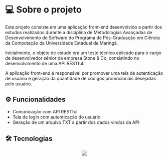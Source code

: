 # 💻 Sobre o projeto

Este projeto consiste em uma aplicação front-end desenvolvido a partir dos estudos realizados durante a disciplina de Metodologias Avançadas de Desenvolvimento de Software do Programa de Pós-Graduação em Ciência da Computação da Universidade Estadual de Maringá.

Inicialmente, o objeto de estudo era um teste técnico aplicado para o cargo de desenvolvedor sênior da empresa Stone & Co, consistindo no desenvolvimento de uma API RESTful.

A aplicação front-end é responsável por promover uma tela de autenticação de usuário e geração da quantidade de códigos promocionais desejadas pelo usuário.

## ⚙️ Funcionalidades

- Comunicação com API RESTful
- Tela de login com autenticação do usuário
- Geração de um arquivo TXT a partir dos dados vindos da API

## 🛠 Tecnologias

<p align="center">
  <a href="https://skillicons.dev">
    <img src="https://skillicons.dev/icons?i=git,nodejs,js,react,bootstrap,html,css" />
  </a>
</p>
